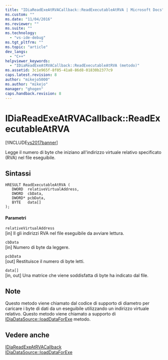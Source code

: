 ```yaml
---
title: "IDiaReadExeAtRVACallback::ReadExecutableAtRVA | Microsoft Docs"
ms.custom: ""
ms.date: "11/04/2016"
ms.reviewer: ""
ms.suite: ""
ms.technology: 
  - "vs-ide-debug"
ms.tgt_pltfrm: ""
ms.topic: "article"
dev_langs: 
  - "C++"
helpviewer_keywords: 
  - "IDiaReadExeAtRVACallback::ReadExecutableAtRVA (metodo)"
ms.assetid: 3c1e965f-8f05-41a8-86d8-01830b2377c9
caps.latest.revision: 8
author: "mikejo5000"
ms.author: "mikejo"
manager: "ghogen"
caps.handback.revision: 8
---
```

# IDiaReadExeAtRVACallback::ReadExecutableAtRVA
[!INCLUDE[vs2017banner](../../code-quality/includes/vs2017banner.md)]

Legge il numero di byte che iniziano all'indirizzo virtuale relativo specificato \(RVA\) nel file eseguibile.  
  
## Sintassi  
  
```cpp#  
HRESULT ReadExecutableAtRVA (   
   DWORD  relativeVirtualAddress,  
   DWORD  cbData,  
   DWORD* pcbData,  
   BYTE   data[]  
);  
```  
  
#### Parametri  
 `relativeVirtualAddress`  
 \[in\]  Il gli indirizzi RVA nel file eseguibile da avviare lettura.  
  
 `cbData`  
 \[in\]  Numero di byte da leggere.  
  
 `pcbData`  
 \[out\]  Restituisce il numero di byte letti.  
  
 `data[]`  
 \[in, out\]  Una matrice che viene soddisfatta di byte ha indicato dal file.  
  
## Note  
 Questo metodo viene chiamato dal codice di supporto di diametro per caricare i byte di dati da un eseguibile utilizzando un indirizzo virtuale relativo.  Questo metodo viene chiamato a supporto di [IDiaDataSource::loadDataForExe](../../debugger/debug-interface-access/idiadatasource-loaddataforexe.md) metodo.  
  
## Vedere anche  
 [IDiaReadExeAtRVACallback](../../debugger/debug-interface-access/idiareadexeatrvacallback.md)   
 [IDiaDataSource::loadDataForExe](../../debugger/debug-interface-access/idiadatasource-loaddataforexe.md)
